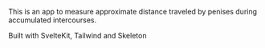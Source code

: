 This is an app to measure approximate distance traveled by penises during accumulated intercourses.

Built with SvelteKit, Tailwind and Skeleton